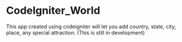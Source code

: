# CodeIgniter_World
This app created using codeigniter will let you add country, state, city, place, any special attraction. (This is still in development)
